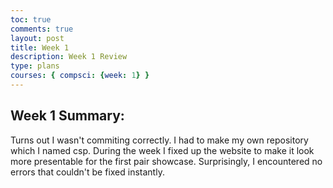 ```yaml
---
toc: true
comments: true
layout: post
title: Week 1
description: Week 1 Review
type: plans
courses: { compsci: {week: 1} }
---
```


## Week 1 Summary:
Turns out I wasn't commiting correctly. I had to make my own repository which I named csp. During the week I fixed up the website to make it look more presentable for the first pair showcase. Surprisingly, I encountered no errors that couldn't be fixed instantly.
